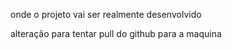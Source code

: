 onde o projeto vai ser realmente desenvolvido


alteração para tentar pull do github para a maquina
